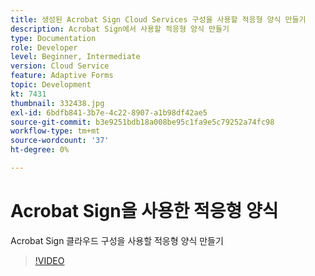 ```yaml
---
title: 생성된 Acrobat Sign Cloud Services 구성을 사용할 적응형 양식 만들기
description: Acrobat Sign에서 사용할 적응형 양식 만들기
type: Documentation
role: Developer
level: Beginner, Intermediate
version: Cloud Service
feature: Adaptive Forms
topic: Development
kt: 7431
thumbnail: 332438.jpg
exl-id: 6bdfb841-3b7e-4c22-8907-a1b98df42ae5
source-git-commit: b3e9251bdb18a008be95c1fa9e5c79252a74fc98
workflow-type: tm+mt
source-wordcount: '37'
ht-degree: 0%

---
```


# Acrobat Sign을 사용한 적응형 양식


Acrobat Sign 클라우드 구성을 사용할 적응형 양식 만들기

>[!VIDEO](https://video.tv.adobe.com/v/332438?quality=12&learn=on)
